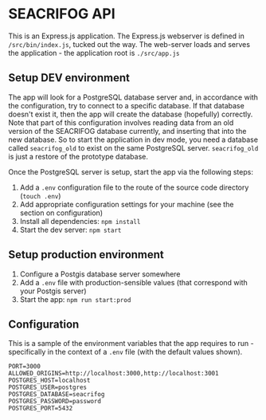 # SEACRIFOG API
This is an Express.js application. The Express.js webserver is defined in `/src/bin/index.js`, tucked out the way. The web-server loads and serves the application - the application root is `./src/app.js`

## Setup DEV environment
The app will look for a PostgreSQL database server and, in accordance with the configuration, try to connect to a specific database. If that database doesn't exist it, then the app will create the database (hopefully) correctly. Note that part of this configuration involves reading data from an old version of the SEACRIFOG database currently, and inserting that into the new database. So to start the application in dev mode, you need a database called `seacrifog_old` to exist on the same PostgreSQL server. `seacrifog_old` is just a restore of the prototype database.

Once the PostgreSQL server is setup, start the app via the following steps:

1. Add a `.env` configuration file to the route of the source code directory (`touch .env`)
2. Add appropriate configuration settings for your machine (see the section on configuration)
3. Install all dependencies: `npm install`
4. Start the dev server: `npm start`

## Setup production environment
1. Configure a Postgis database server somewhere
2. Add a `.env` file with production-sensible values (that correspond with your Postgis server)
3. Start the app: `npm run start:prod`

## Configuration
This is a sample of the environment variables that the app requires to run - specifically in the context of a `.env` file (with the default values shown).

```
PORT=3000
ALLOWED_ORIGINS=http://localhost:3000,http://localhost:3001
POSTGRES_HOST=localhost
POSTGRES_USER=postgres
POSTGRES_DATABASE=seacrifog
POSTGRES_PASSWORD=password
POSTGRES_PORT=5432
```